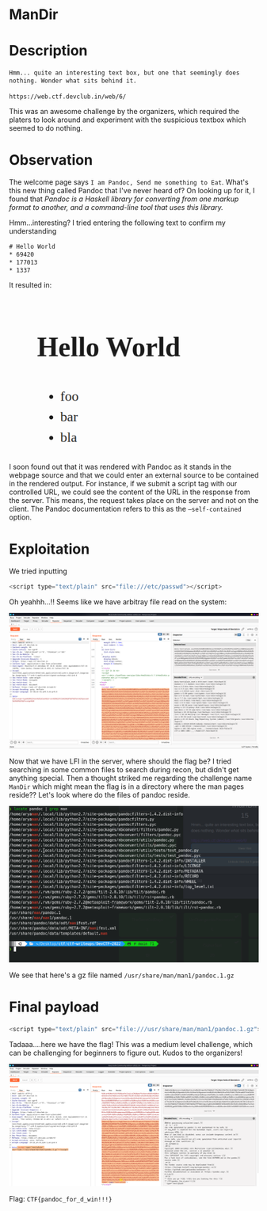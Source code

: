 # ManDir

# Description

```
Hmm... quite an interesting text box, but one that seemingly does nothing. Wonder what sits behind it.

https://web.ctf.devclub.in/web/6/
```

This was an awesome challenge by the organizers, which required the platers to look around and experiment 
with the suspicious textbox which seemed to do nothing.  

# Observation

The welcome page says `I am Pandoc, Send me something to Eat`. What's this new thing called Pandoc that I've never heard of? On looking up for it, I found that *Pandoc is a Haskell library for converting from one markup format to another, and a command-line tool that uses this library.* 

Hmm...interesting? I tried entering the following text to confirm my understanding

```
# Hello World
* 69420
* 177013
* 1337
```

It resulted in: 

![test](test.png)

I soon found out that it was rendered with Pandoc as it stands in the webpage source and that we could enter an external source to be contained in the rendered output. For instance, if we submit a script tag with our controlled URL, we could see the content of the URL in the response from the server. This means, the request takes place on the server and not on the client. The Pandoc documentation refers to this as the `—self-contained` option.

# Exploitation

We tried inputting 
```js
<script type="text/plain" src="file:///etc/passwd"></script>
``` 
Oh yeahhh...!! Seems like we have arbitray file read on the system:

![LFI](lfi.png)

Now that we have LFI in the server, where should the flag be? I tried searching in some common files to search during recon, but didn't get anything special. Then a thought striked me regarding the challenge name `ManDir`
which might mean the flag is in a directory where the man pages reside?? Let's look where do the files of pandoc reside. 

![Locate](locate.png)

We see that here's a gz file named `/usr/share/man/man1/pandoc.1.gz`

# Final payload
```js
<script type="text/plain" src="file:///usr/share/man/man1/pandoc.1.gz"></script>
```

Tadaaa....here we have the flag! This was a medium level challenge, which can be challenging for beginners to figure out. Kudos to the organizers!

![Flag](flag.png)

Flag: ```CTF{pandoc_for_d_win!!!}```